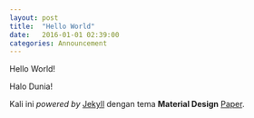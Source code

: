 ```yaml
---
layout: post
title:  "Hello World"
date:   2016-01-01 02:39:00
categories: Announcement
---
```

Hello World!

Halo Dunia!

Kali ini _powered by_ [Jekyll](https://jekyllrb.com/) dengan tema **Material Design** [Paper](https://github.com/dbtek/paper).

